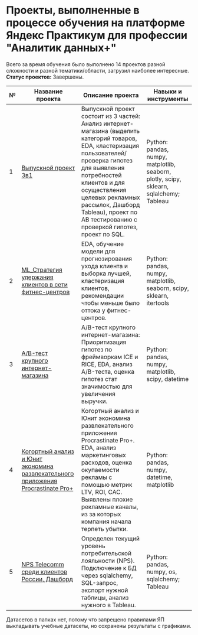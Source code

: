 # Проекты, выполненные в процессе обучения на платформе Яндекс Практикум для профессии "Аналитик данных+"
Всего за время обучения было выполнено 14 проектов разной сложности и разной тематики/области, загрузил наиболее интересные.
**Статус проектов:** Завершены.

| № | Название проекта | Описание проекта | Навыки и инструменты |
| - | ---------------- | ---------------- | -------------------- |
| 1 | [Выпускной проект 3в1](https://github.com/franktoblack/ya_practicum_projects/tree/f3d2bdef449f7ff1b7a0706d736f5f17eb59208d/final_project) | Выпускной проект состоит из 3 частей: Анализ интернет-магазина (выделить категорий товаров, EDA, кластеризация пользователей/проверка гипотез для выявления потребностей клиентов и для осуществления целевых рекламных рассылок, Дашборд Tableau), проект по AB тестированию с проверкой гипотез, проект по SQL. | Python: pandas, numpy, matplotlib, seaborn, plotly, scipy, sklearn, sqlalchemy; Tableau |
| 2 | [ML_Cтратегия удержания клиентов в сети фитнес-центров](https://github.com/franktoblack/ya_practicum_projects/tree/f3d2bdef449f7ff1b7a0706d736f5f17eb59208d/ml_project) | EDA, обучение модели для прогнозирования ухода клиента и выборка лучшей, кластеризация клиентов, рекомендации чтобы меньше было оттока у фитнес-центров. | Python: pandas, numpy, matplotlib, seaborn, scipy, sklearn, itertools |
| 3 | [A/B-тест крупного интернет-магазина](https://github.com/kolmakovwork/yandex_practikum/tree/main/4_17_ab_ecom) |  A/B-тест крупного интернет-магазина: Приоритизация гипотез по фреймворкам ICE и RICE, EDA, анализ A/B-теста, оценка гипотез стат значимостью для увеличения выручки. | Python: pandas, numpy, matplotlib, scipy, datetime |
| 4 | [Когортный анализ и Юнит экономина развлекательного приложения Procrastinate Pro+](https://github.com/kolmakovwork/yandex_practikum/tree/main/5_13_cohort_analysis)| Когортный анализ и Юнит экономина развлекательного приложения Procrastinate Pro+. EDA, анализ маркетинговых расходов, оценка окупаемости рекламы с помощью метрик LTV, ROI, CAC. Выявлены плохие рекламные каналы, из за которых компания начала терпеть убытки. | Python: pandas, numpy, datetime, matplotlib |
| 5 | [NPS Telecomm среди клиентов России, Дашборд](https://github.com/kolmakovwork/yandex_practikum/tree/main/6_12_telecomm)| Определен текущий уровень потребительской лояльности (NPS). Подключение к БД через sqlalchemy, SQL-запрос, экспорт нужной таблицы, анализ нужного в Tableau. | Python: pandas, numpy, os, sqlalchemy; Tableau |

Датасетов в папках нет, потому что запрещено правилами ЯП выкладывать учебные датасеты, но сохранены результаты с графиками.
